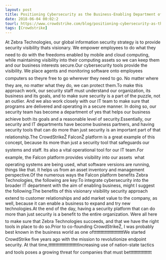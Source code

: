 ```yaml
---
layout: post
title: Positioning Cybersecurity as the Business-Enabling Department of Yes
date: 2018-06-04 00:02:2
tourl: https://www.crowdstrike.com/blog/positioning-cybersecurity-as-the-business-enabling-department-of-yes/
tags: [Crowdstrike]
---
```

At Zebra Technologies, our global information security strategy is to provide security visibility thats visionary. We empower employees to do what they need to do with the freedoms enabled by mobile and cloud computing, while maintaining visibility into their computing assets so we can keep them and our business interests secure.Our cybersecurity tools provide the visibility. We place agents and monitoring software onto employees computers so theyre free to go wherever they need to go. No matter where they are, no matter what they do, we can protect them.To make this approach work, our security staff must understand our organization, its business and its goals, and to make sure security is a part of the puzzle, not an outlier. And we also work closely with our IT team to make sure that programs are delivered and operating in a secure manner. In doing so, our security team has become a department of yes that helps our business achieve both its goals and a reasonable level of security.Essentially, our security and IT departments have become business partners, and having security tools that can do more than just security is an important part of that relationship.The CrowdStrikeŽ FalconŽ platform is a great example of this concept, because its more than just a security tool that safeguards our systems and staff. Its also a vital operational tool for our IT team.For example, the Falcon platform provides visibility into our assets  what operating systems are being used, what software versions are running, things like that. It helps us from an asset inventory and management perspective.Of the numerous ways the Falcon platform benefits Zebra Technologies, the following are key:To integrate cybersecurity into the broader IT department with the aim of enabling business, might I suggest the following:The benefits of this visionary visibility security approach extend to customer relationships and add market value to the company, as well, because it can enable a business to expand and try new technologies.At the end of the day, having a security platform that can do more than just security is a benefit to the entire organization. Were all here to make sure that Zebra Technologies succeeds, and that we have the right tools in place to do so.Prior to co-founding CrowdStrikeŽ, I was probably best known in the business world as one oftttttttttttttttttttttWe started CrowdStrike five years ago with the mission to revolutionize endpoint security. At that time,tttttttttttttttttttttIncreasing use of nation-state tactics and tools poses a growing threat for companies that must betttttttttttttttt